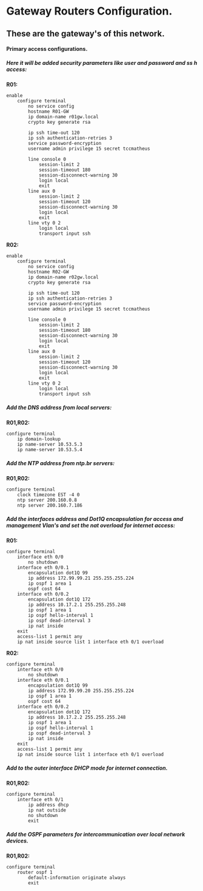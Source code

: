 # Gateway Routers Configuration.

## These are the gateway's of this network.
#### Primary access configurations.

##### Here it will be added security parameters like user and password and ss h access:

**R01:**

    enable
        configure terminal
            no service config
            hostname R01-GW
            ip domain-name r01gw.local
            crypto key generate rsa 
            
            ip ssh time-out 120
            ip ssh authentication-retries 3
            service password-encryption
            username admin privilege 15 secret tccmatheus

            line console 0
                session-limit 2
                session-timeout 180
                session-disconnect-warning 30
                login local
                exit
            line aux 0
                session-limit 2
                session-timeout 120
                session-disconnect-warning 30
                login local
                exit
            line vty 0 2
                login local
                transport input ssh

**R02:**

    enable
        configure terminal
            no service config
            hostname R02-GW
            ip domain-name r02gw.local
            crypto key generate rsa 
            
            ip ssh time-out 120
            ip ssh authentication-retries 3
            service password-encryption
            username admin privilege 15 secret tccmatheus

            line console 0
                session-limit 2
                session-timeout 180
                session-disconnect-warning 30
                login local
                exit
            line aux 0
                session-limit 2
                session-timeout 120
                session-disconnect-warning 30
                login local
                exit
            line vty 0 2
                login local
                transport input ssh

##### Add the DNS address from local servers:

**R01,R02:**

    configure terminal
        ip domain-lookup
        ip name-server 10.53.5.3
        ip name-server 10.53.5.4

##### Add the NTP address from ntp.br servers:

**R01,R02:**

    configure terminal
        clock timezone EST -4 0
        ntp server 200.160.0.8
        ntp server 200.160.7.186

##### Add the interfaces address and Dot1Q encapsulation for access and management Vlan's and set the nat overload for internet access:

**R01:**

    configure terminal
        interface eth 0/0
            no shutdown
        interface eth 0/0.1
            encapsulation dot1Q 99
            ip address 172.99.99.21 255.255.255.224
            ip ospf 1 area 1
            ospf cost 64
        interface eth 0/0.2
            encapsulation dot1Q 172
            ip address 10.17.2.1 255.255.255.248
            ip ospf 1 area 1
            ip ospf hello-interval 1 
            ip ospf dead-interval 3
            ip nat inside
        exit
        access-list 1 permit any
        ip nat inside source list 1 interface eth 0/1 overload

**R02:**

    configure terminal
        interface eth 0/0
            no shutdown
        interface eth 0/0.1
            encapsulation dot1Q 99
            ip address 172.99.99.20 255.255.255.224
            ip ospf 1 area 1
            ospf cost 64
        interface eth 0/0.2
            encapsulation dot1Q 172
            ip address 10.17.2.2 255.255.255.248
            ip ospf 1 area 1
            ip ospf hello-interval 1 
            ip ospf dead-interval 3
            ip nat inside
        exit
        access-list 1 permit any
        ip nat inside source list 1 interface eth 0/1 overload

##### Add to the outer interface DHCP mode for internet connection. 

**R01,R02:**

    configure terminal
        interface eth 0/1
            ip address dhcp
            ip nat outside
            no shutdown
            exit

##### Add the OSPF parameters for intercommunication over local network devices.

**R01,R02:**

    configure terminal
        router ospf 1
            default-information originate always
            exit
